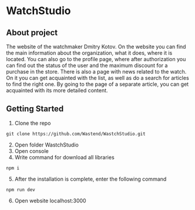 # WatchStudio
## About project
The website of the watchmaker Dmitry Kotov. 
On the website you can find the main information about the organization, what it does, where it is located.
You can also go to the profile page, where after authorization you can find out the status of the user and the maximum discount for a purchase in the store.
There is also a page with news related to the watch. On it you can get acquainted with the list, as well as do a search for articles to find the right one.
By going to the page of a separate article, you can get acquainted with its more detailed content.
## Getting Started
1. Clone the repo
````
git clone https://github.com/Wastend/WastchStudio.git
````
2. Open folder WastchStudio
3. Open console
4. Write command for download all libraries
```
npm i
```
5. After the installation is complete, enter the following command
```
npm run dev
```
6. Open website localhost:3000
